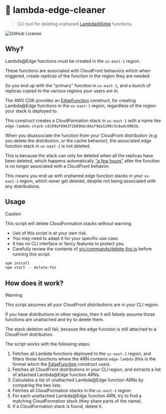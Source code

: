 # 🧼 lambda-edge-cleaner

> CLI tool for deleting orphaned [Lambda@Edge](https://aws.amazon.com/lambda/edge/) functions.

![GitHub License](https://img.shields.io/github/license/dangreaves/lambda-edge-cleaner)

## Why?

Lambda@Edge functions must be created in the `us-east-1` region.

These functions are associated with CloudFront behaviors which when triggered, create _replicas_ of the function in the region they are needed.

So you end up with the "primary" function in `us-east-1`, and a bunch of replicas copied to the various regions your users are in.

The AWS CDK provides an [EdgeFunction](https://docs.aws.amazon.com/cdk/api/v2/docs/aws-cdk-lib.aws_cloudfront.experimental.EdgeFunction.html) construct, for creating Lambda@Edge functions in the `us-east-1` region, regardless of the region your stack is deployed to.

This construct creates a CloudFormation stack in `us-east-1` with a name like `edge-lambda-stack-c8199afd943f2b89b6c86ef96a5296c9c8adc0003b`.

When you disassociate the function from your CloudFront distribution (e.g. you delete the distribution, or the cache behavior), the associated edge function stack in `us-east-1` is not deleted.

This is because the stack can only be deleted when all the replicas have been deleted, which happens automatically ["a few hours"](https://docs.aws.amazon.com/AmazonCloudFront/latest/DeveloperGuide/lambda-edge-delete-replicas.html) after the function is no longer associated with a CloudFront behavior.

This means you end up with orphaned edge function stacks in your `us-east-1` region, which never get deleted, despite not being associated with any distributions.

## Usage

> [!CAUTION]
> This script will delete CloudFormation stacks without warning.
>
> - Use of this script is at your own risk.
> - You may need to adapt it for your specific use case.
> - It has no CLI interface or fancy features to protect you.
> - Carefully review the contents of [src/commands/delete-fns.ts](./src/commands/delete-fns.ts) before running this script.

```sh
npm install
npm start -- delete-fns
```

## How does it work?

> [!WARNING]
> This script assumes all your CloudFront distributions are in your CLI region.
>
> If you have distributions in other regions, then it will falsely assume those functions are unattached and try to delete them.
>
> The stack deletion will fail, because the edge function is still attached to a CloudFront distribution.

The script works with the following steps.

1. Fetches all Lambda functions deployed to the `us-east-1` region, and filters those functions where the ARN contains `edge-lambda` (this is the format which the [EdgeFunction](https://docs.aws.amazon.com/cdk/api/v2/docs/aws-cdk-lib.aws_cloudfront.experimental.EdgeFunction.html) construct uses).
2. Fetches all CloudFront distributions in your CLI region, and extracts a list of attached Lambda@Edge function ARNs.
3. Calculates a list of unattached Lambda@Edge function ARNs by comparing the two lists.
4. Fetches all CloudFormation stacks in the `us-east-1` region.
5. For each unattached Lambda@Edge function ARN, try to find a matching CloudFormation stack (they share parts of the name).
6. If a CloudFormation stack is found, delete it.
